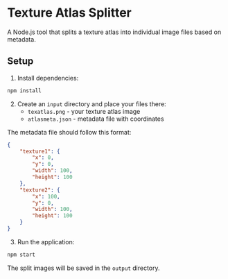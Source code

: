 # Texture Atlas Splitter

A Node.js tool that splits a texture atlas into individual image files based on metadata.

## Setup

1. Install dependencies:
```bash
npm install
```

2. Create an `input` directory and place your files there:
   - `texatlas.png` - your texture atlas image
   - `atlasmeta.json` - metadata file with coordinates

The metadata file should follow this format:
```json
{
    "texture1": {
        "x": 0,
        "y": 0,
        "width": 100,
        "height": 100
    },
    "texture2": {
        "x": 100,
        "y": 0,
        "width": 100,
        "height": 100
    }
}
```

3. Run the application:
```bash
npm start
```

The split images will be saved in the `output` directory.
